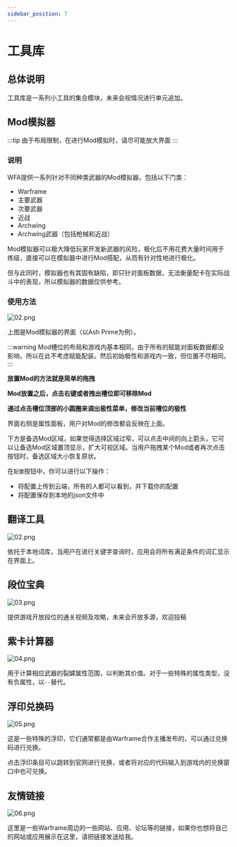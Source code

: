 ```yaml
---
sidebar_position: 7
---
```


# 工具库

## 总体说明

工具库是一系列小工具的集合模块，未来会视情况进行单元追加。

## Mod模拟器

:::tip
由于布局限制，在进行Mod模拟时，请尽可能放大界面
:::

### 说明

WFA提供一系列针对不同种类武器的Mod模拟器，包括以下门类：

- Warframe
- 主要武器
- 次要武器
- 近战
- Archwing
- Archwing武器（包括枪械和近战）

Mod模拟器可以极大降低玩家开发新武器的风险，极化后不用花费大量时间用于练级，直接可以在模拟器中进行Mod搭配，从而有针对性地进行极化。

但与此同时，模拟器也有其固有缺陷，即只针对面板数据，无法衡量配卡在实际战斗中的表现，所以模拟器的数据仅供参考。

### 使用方法

![02.png](https://i.loli.net/2020/03/09/FjYWfOwKUs8oGBy.png)

上图是Mod模拟器的界面（以Ash Prime为例）。

:::warning
Mod槽位的布局和游戏内基本相同，由于所有的赋能对面板数据都没影响，所以在此不考虑赋能配装。然后初始极性和游戏内一致，但位置不尽相同。
:::

**放置Mod的方法就是简单的拖拽**

**Mod放置之后，点击右键或者拽出槽位即可移除Mod**

**通过点击槽位顶部的小圆圈来调出极性菜单，修改当前槽位的极性**

界面右侧是属性面板，用户对Mod的修改都会反映在上面。

下方是备选Mod区域，如果觉得选择区域过窄，可以点击中间的向上箭头，它可以让备选Mod区域置顶显示，扩大可视区域。当用户拖拽某个Mod或者再次点击按钮时，备选区域大小恢复原状。

在`配置`按钮中，你可以进行以下操作：

- 将配置上传到云端，所有的人都可以看到，并下载你的配置
- 将配置保存到本地的json文件中

## 翻译工具

![02.png](https://i.loli.net/2020/02/01/zWja9oG31flpTAk.png)

依托于本地词库，当用户在进行关键字查询时，应用会将所有满足条件的词汇显示在界面上。

## 段位宝典

![03.png](https://i.loli.net/2020/02/01/z6tmAqhvIU3Yupc.png)

提供游戏开放段位的通关视频及攻略，未来会开放多源，欢迎投稿

## 紫卡计算器

![04.png](https://i.loli.net/2020/02/01/cdKSx9hs3wrFptH.png)

用于计算相应武器的裂罅属性范围，以判断其价值。对于一些特殊的属性类型，没有负属性，以`--`替代。

## 浮印兑换码

![05.png](https://i.loli.net/2020/02/01/LOESJCjeyTmGtrD.png)

这是一些特殊的浮印，它们通常都是由Warframe合作主播发布的，可以通过兑换码进行兑换。

点击浮印条目可以跳转到官网进行兑换，或者将对应的代码输入到游戏内的兑换窗口中也可兑换。

## 友情链接

![06.png](https://i.loli.net/2020/02/01/P5Lrokjwxf6GNtF.png)

这里是一些Warframe周边的一些网站、应用、论坛等的链接，如果你也想将自己的网站或应用展示在这里，请把链接发送给我。